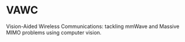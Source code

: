 # VAWC
Vision-Aided Wireless Communications: tackling mmWave and Massive MIMO problems using computer vision.
